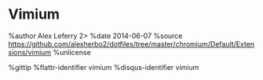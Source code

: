 Vimium
======

%author Alex Leferry 2>
%date   2014-06-07
%source https://github.com/alexherbo2/dotfiles/tree/master/chromium/Default/Extensions/vimium
%unlicense

%gittip
%flattr-identifier vimium
%disqus-identifier vimium
